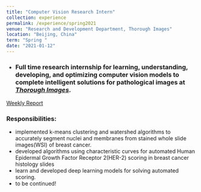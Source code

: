 ```yaml
---
title: "Computer Vision Research Intern"
collection: experience
permalink: /experience/spring2021
venue: "Research and Development Department, Thorough Images"
location: "Beijing, China"
term: "Spring "
date: "2021-01-12"
---
```

- ###  Full time research internship for learning, understanding, developing, and optimizing computer vision models to complete intelligent solutions for pathological images at [***Thorough Images***](http://thorough.ai/).

[Weekly Report](https://docs.google.com/document/d/10F--fGvFPijiZacUawUlXw1b1-bKIR5gRwGxpEDQQqE/edit?usp=sharing)

### Responsibilities:	
- implemented k-means clustering and watershed algorithms to accurately segment nuclei and membranes from stained whole slide images(WSI) of breast cancer.
- developed algorithms using characteristic curves for automated Human Epidermal Growth Factor Receptor 2(HER-2) scoring in breast cancer histology slides
- learn and developed deep learning models for solving automated scoring.
- to be continued!
